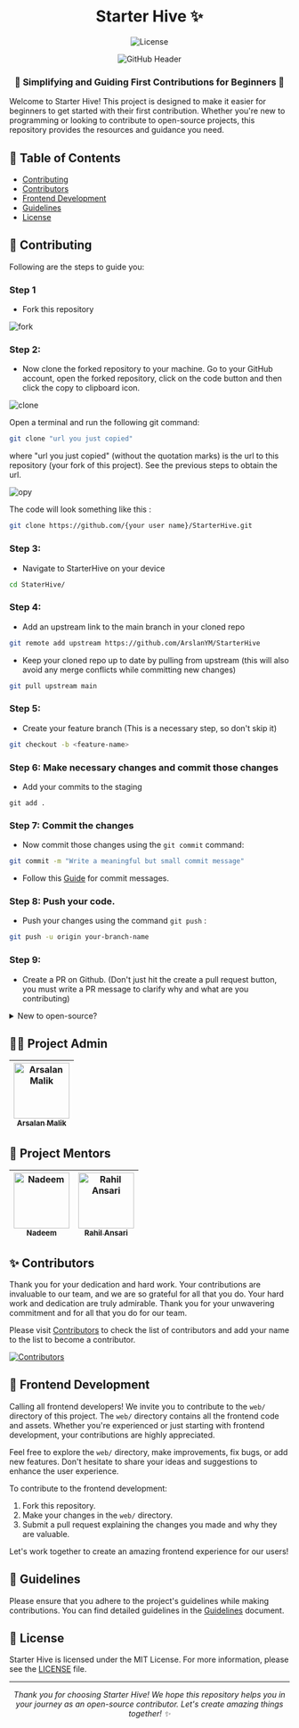 <h1 align="center"> Starter Hive ✨</h1>

<p align="center">
  <img src="https://img.shields.io/github/license/ArslanYM/StarterHive" alt="License">
</p>

<p align="center">
  <img src="https://github.com/ArslanYM/StarterHive/assets/104521101/df4450df-4c47-475c-b369-53353c8ce17f" alt="GitHub Header">
</p>

<h3 align="center">🚀 Simplifying and Guiding First Contributions for Beginners 🚀</h3>

Welcome to Starter Hive! This project is designed to make it easier for beginners to get started with their first contribution. Whether you're new to programming or looking to contribute to open-source projects, this repository provides the resources and guidance you need.

## 📖 Table of Contents

- [Contributing](#🤝-contributing)
- [Contributors](#✨-contributors)
- [Frontend Development](#🎨-frontend-development)
- [Guidelines](#📝-guidelines)
- [License](#📄-license)

## 🤝 Contributing

Following are the steps to guide you:

### Step 1

- Fork this repository

![fork](https://github.com/ArslanYM/StarterHive/assets/104521101/b2863384-753d-448b-9c8f-cc2122121c2b)

### Step 2:

- Now clone the forked repository to your machine. Go to your GitHub account, open the forked repository, click on the code button and then click the copy to clipboard icon.

![clone](https://github.com/ArslanYM/StarterHive/assets/104521101/ffe2cb3b-d7e9-41fb-a7e6-8f5ca9d50dd0)

Open a terminal and run the following git command:

```bash
git clone "url you just copied"
```

where "url you just copied" (without the quotation marks) is the url to this repository (your fork of this project). See the previous steps to obtain the url.

![opy](https://github.com/ArslanYM/StarterHive/assets/104521101/5947298f-dd52-478c-9cd9-f22791eea4a5)

The code will look something like this :

```bash
git clone https://github.com/{your user name}/StarterHive.git
```

### Step 3:

- Navigate to StarterHive on your device

```bash
cd StaterHive/
```

### Step 4:

- Add an upstream link to the main branch in your cloned repo

```bash
git remote add upstream https://github.com/ArslanYM/StarterHive
```

- Keep your cloned repo up to date by pulling from upstream (this will also avoid any merge conflicts while committing new changes)

```bash
git pull upstream main
```

### Step 5:

- Create your feature branch (This is a necessary step, so don't skip it)

```bash
git checkout -b <feature-name>
```

### Step 6: Make necessary changes and commit those changes

- Add your commits to the staging

```
git add .
```

### Step 7: Commit the changes

- Now commit those changes using the `git commit` command:

```bash
git commit -m "Write a meaningful but small commit message"
```

- Follow this [Guide](https://gist.github.com/tonibardina/9290fbc7d605b4f86919426e614fe692) for commit messages.

### Step 8: Push your code.

- Push your changes using the command `git push` :

```bash
git push -u origin your-branch-name
```

### Step 9:

- Create a PR on Github. (Don't just hit the create a pull request button, you must write a PR message to clarify why and what are you contributing)

<details>

<summary> New to open-source?
</summary>

You can also contribute to this project if you are new to open source:

- [Check out the `CONTRIBUTORS.md` file to get started](CONTRIBUTORS.md)

</details>

## 🧑‍💼 Project Admin

| <a href="https://github.com/ArslanYM"><img src="https://github.com/ArslanYM.png" width="100px;" alt="Arsalan Malik"/><br /><sub><b>Arsalan Malik</b></sub></a> |
| :------------------------------------------------------------------------------------------------------------------------------------------------------------: |

## 👥 Project Mentors

| <a href="https://github.com/nadeem099"><img src="https://github.com/nadeem099.png" width="100px;" alt="Nadeem"/><br /><sub><b>Nadeem</b></sub></a> | <a href="https://github.com/rahilansari261"><img src="https://github.com/rahilansari261.png" width="100px;" alt="Rahil Ansari"/><br /><sub><b>Rahil Ansari</b></sub></a> |
| :------------------------------------------------------------------------------------------------------------------------------------------------: | :----------------------------------------------------------------------------------------------------------------------------------------------------------------------: |

## ✨ Contributors

Thank you for your dedication and hard work. Your contributions are invaluable to our team, and we are so grateful for all that you do. Your hard work and dedication are truly admirable. Thank you for your unwavering commitment and for all that you do for our team.

Please visit [Contributors](/CONTRIBUTORS.md) to check the list of contributors and add your name to the list to become a contributor.

<a href="https://github.com/ArslanYM/StarterHive/graphs/contributors">
<img src="https://contrib.rocks/image?repo=ArslanYM/StarterHive" alt="Contributors"/>
</a>

## 🎨 Frontend Development

Calling all frontend developers! We invite you to contribute to the `web/` directory of this project. The `web/` directory contains all the frontend code and assets. Whether you're experienced or just starting with frontend development, your contributions are highly appreciated.

Feel free to explore the `web/` directory, make improvements, fix bugs, or add new features. Don't hesitate to share your ideas and suggestions to enhance the user experience.

To contribute to the frontend development:

1. Fork this repository.
2. Make your changes in the `web/` directory.
3. Submit a pull request explaining the changes you made and why they are valuable.

Let's work together to create an amazing frontend experience for our users!

## 📝 Guidelines

Please ensure that you adhere to the project's guidelines while making contributions. You can find detailed guidelines in the [Guidelines](GUIDELINES.md) document.

## 📄 License

Starter Hive is licensed under the MIT License. For more information, please see the [LICENSE](https://github.com/ArslanYM/StarterHive/blob/main/LICENSE) file.

---

<p align="center">
<i>Thank you for choosing Starter Hive! We hope this repository helps you in your journey as an open-source contributor. Let's create amazing things together! ✨</i>
</p>
